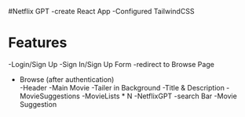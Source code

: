 #Netflix GPT
-create React App
-Configured TailwindCSS

# Features
-Login/Sign Up
   -Sign In/Sign Up Form
   -redirect to Browse Page
- Browse (after authentication)  
       -Header
       -Main Movie
           -Tailer in Background
           -Title & Description
           -MovieSuggestions
              -MovieLists * N
-NetflixGPT
  -search Bar
  -Movie Suggestion
